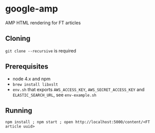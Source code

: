 google-amp
===

AMP HTML rendering for FT articles

Cloning
---

`git clone --recursive` is required

Prerequisites
---

 - node 4.x and npm
 - `brew install libxslt`
 - `env.sh` that exports `AWS_ACCESS_KEY`, `AWS_SECRET_ACCESS_KEY` and `ELASTIC_SEARCH_URL`, see `env-example.sh`
 
Running
---
`npm install ; npm start ; open http://localhost:5000/content/<FT article uuid>`

